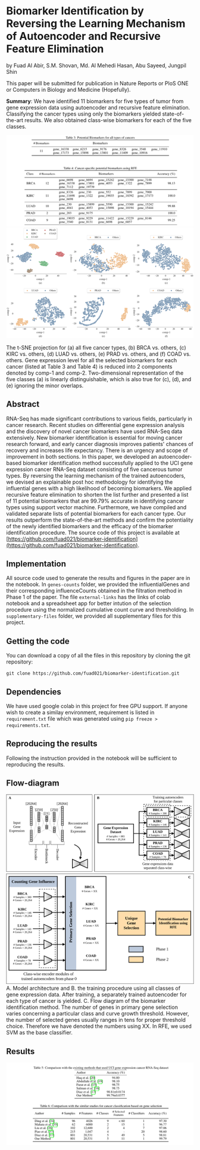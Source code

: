 # Biomarker Identification by Reversing the Learning Mechanism of Autoencoder and Recursive Feature Elimination

by
Fuad Al Abir, S.M. Shovan, Md. Al Mehedi Hasan, Abu Sayeed, Jungpil Shin

This paper will be submitted for publication in Nature Reports or PloS ONE or Computers in Biology and Medicine (Hopefully).

**Summary**: We have identified 11 biomarkers for five types of tumor from gene expression data using autoencoder and recursive feature elimination. Classifying the cancer types using only the biomarkers yielded state-of-the-art results. We also obtained class-wise biomarkers for each of the five classes.

![](figures/biomarker-table.png)
![](figures/tsne.png)

The t-SNE projection for (a) all five cancer types, (b) BRCA vs. others, (c) KIRC vs. others, (d) LUAD vs. others, (e) PRAD vs. others, and (f) COAD vs. others. Gene expression level for all the selected biomarkers for each cancer (listed at Table 3 and Table 4) is reduced into 2 components denoted by comp-1 and comp-2. Two-dimensional representation of the five classes (a) is linearly distinguishable, which is also true for (c), (d), and (e) ignoring the minor overlaps.


## Abstract

RNA-Seq has made significant contributions to various fields, particularly in cancer research. Recent studies on differential gene expression analysis and the discovery of novel cancer biomarkers have used RNA-Seq data extensively. New biomarker identification is essential for moving cancer research forward, and early cancer diagnosis improves patients' chances of recovery and increases life expectancy. There is an urgency and scope of improvement in both sections. In this paper, we developed an autoencoder-based biomarker identification method successfully applied to the UCI gene expression cancer RNA-Seq dataset consisting of five cancerous tumor types. By reversing the learning mechanism of the trained autoencoders, we devised an explainable post hoc methodology for identifying the influential genes with a high likelihood of becoming biomarkers. We applied recursive feature elimination to shorten the list further and presented a list of 11 potential biomarkers that are 99.79\% accurate in identifying cancer types using support vector machine. Furthermore, we have compiled and validated separate lists of potential biomarkers for each cancer type. Our results outperform the state-of-the-art methods and confirm the potentiality of the newly identified biomarkers and the efficacy of the biomarker identification procedure. The source code of this project is available at [https://github.com/fuad021/biomarker-identification](https://github.com/fuad021/biomarker-identification).

## Implementation

All source code used to generate the results and figures in the paper are in the notebook.
In `genes-counts` folder, we provided the influentialGenes and their corresponding influenceCounts obtained in the filtration method in Phase 1 of the paper. The file `external-links` has the links of colab notebook and a spreadsheet app for better intution of the selection procedure using the normalized cumulative count curve and thresholding. In `supplementary-files` folder, we provided all supplementary files for this project.

## Getting the code

You can download a copy of all the files in this repository by cloning the git repository:

    git clone https://github.com/fuad021/biomarker-identification.git

## Dependencies
We have used google colab in this project for free GPU support. If anyone wish to create a similay environment, requirement is listed in `requirement.txt` file which was generated using `pip freeze > requirements.txt`.

## Reproducing the results
Following the instruction provided in the notebook will be sufficient to reproducing the results.

## Flow-diagram
![](figures/map.png)
A. Model architecture and B. the training procedure using all classes of gene expression data. After training, a separately trained autoencoder for each type of cancer is yielded. C. Flow diagram of the biomarker identification method. The number of genes in primary gene selection varies concerning a particular class and curve growth threshold. However, the number of selected genes usually ranges in tens for proper threshold choice. Therefore we have denoted the numbers using XX. In RFE, we used SVM as the base classifier.

## Results
![](figures/comparison-table.png)
